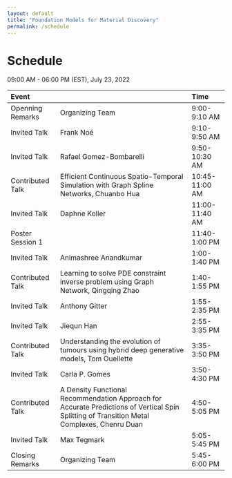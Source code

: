 ```yaml
---
layout: default
title: "Foundation Models for Material Discovery"
permalink: /schedule
---
```


# Schedule

09:00 AM - 06:00 PM (EST), July 23, 2022

<!-- - [NeurIPS Virtual Page](https://neurips.cc/virtual/2021/workshop/21849) (login required)
- [GatherTown for poster room A](https://tinyurl.com/ai4sciposter1)
- [GatherTown for poster room B](https://tinyurl.com/ai4sciposter2) -->

| Event | | Time |
| :--- | --- | :--- |
| Openning Remarks  | Organizing Team                   | 9:00-9:10 AM      |
| Invited Talk      | Frank Noé                         | 9:10-9:50 AM      |
| Invited Talk      | Rafael Gomez-Bombarelli           | 9:50-10:30 AM     |
| Contributed Talk  | Efficient Continuous Spatio-Temporal Simulation with Graph Spline Networks, Chuanbo Hua | 10:45-11:00 AM    |
| Invited Talk      | Daphne Koller                     | 11:00-11:40 AM    |
| Poster Session 1  |                                   | 11:40-1:00 PM     |
| Invited Talk      | Animashree Anandkumar             | 1:00-1:40 PM      |
| Contributed Talk  | Learning to solve PDE constraint inverse problem using Graph Network, Qingqing Zhao | 1:40-1:55 PM      |
| Invited Talk      | Anthony Gitter                    | 1:55-2:35 PM      |
| Invited Talk      | Jiequn Han                        | 2:55-3:35 PM      |
| Contributed Talk  | Understanding the evolution of tumours using hybrid deep generative models, Tom Ouellette | 3:35-3:50 PM      |
| Invited Talk      | Carla P. Gomes                    | 3:50-4:30 PM      |
| Contributed Talk  | A Density Functional Recommendation Approach for Accurate Predictions of Vertical Spin Splitting of Transition Metal Complexes, Chenru Duan | 4:50-5:05 PM      |
| Invited Talk      | Max Tegmark                       | 5:05-5:45 PM      |
| Closing Remarks   | Organizing Team                   | 5:45-6:00 PM      |
